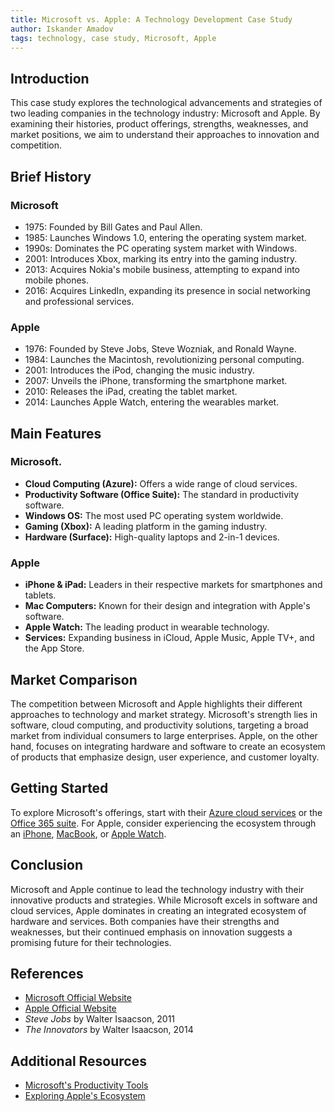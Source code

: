 ```yaml
---
title: Microsoft vs. Apple: A Technology Development Case Study
author: Iskander Amadov
tags: technology, case study, Microsoft, Apple
---
```


## Introduction

This case study explores the technological advancements and strategies of two leading companies in the technology industry: Microsoft and Apple. By examining their histories, product offerings, strengths, weaknesses, and market positions, we aim to understand their approaches to innovation and competition.

## Brief History

### Microsoft

- 1975: Founded by Bill Gates and Paul Allen.
- 1985: Launches Windows 1.0, entering the operating system market.
- 1990s: Dominates the PC operating system market with Windows.
- 2001: Introduces Xbox, marking its entry into the gaming industry.
- 2013: Acquires Nokia's mobile business, attempting to expand into mobile phones.
- 2016: Acquires LinkedIn, expanding its presence in social networking and professional services.

### Apple

- 1976: Founded by Steve Jobs, Steve Wozniak, and Ronald Wayne.
- 1984: Launches the Macintosh, revolutionizing personal computing.
- 2001: Introduces the iPod, changing the music industry.
- 2007: Unveils the iPhone, transforming the smartphone market.
- 2010: Releases the iPad, creating the tablet market.
- 2014: Launches Apple Watch, entering the wearables market.

## Main Features

### Microsoft.

- **Cloud Computing (Azure):** Offers a wide range of cloud services.
- **Productivity Software (Office Suite):** The standard in productivity software.
- **Windows OS:** The most used PC operating system worldwide.
- **Gaming (Xbox):** A leading platform in the gaming industry.
- **Hardware (Surface):** High-quality laptops and 2-in-1 devices.

### Apple

- **iPhone & iPad:** Leaders in their respective markets for smartphones and tablets.
- **Mac Computers:** Known for their design and integration with Apple's software.
- **Apple Watch:** The leading product in wearable technology.
- **Services:** Expanding business in iCloud, Apple Music, Apple TV+, and the App Store.

## Market Comparison

The competition between Microsoft and Apple highlights their different approaches to technology and market strategy. Microsoft's strength lies in software, cloud computing, and productivity solutions, targeting a broad market from individual consumers to large enterprises. Apple, on the other hand, focuses on integrating hardware and software to create an ecosystem of products that emphasize design, user experience, and customer loyalty.

## Getting Started

To explore Microsoft's offerings, start with their [Azure cloud services](https://azure.microsoft.com) or the [Office 365 suite](https://office.com). For Apple, consider experiencing the ecosystem through an [iPhone](https://www.apple.com/iphone/), [MacBook](https://www.apple.com/macbook/), or [Apple Watch](https://www.apple.com/watch/).

## Conclusion

Microsoft and Apple continue to lead the technology industry with their innovative products and strategies. While Microsoft excels in software and cloud services, Apple dominates in creating an integrated ecosystem of hardware and services. Both companies have their strengths and weaknesses, but their continued emphasis on innovation suggests a promising future for their technologies.

## References

- [Microsoft Official Website](https://microsoft.com)
- [Apple Official Website](https://apple.com)
- _Steve Jobs_ by Walter Isaacson, 2011
- _The Innovators_ by Walter Isaacson, 2014

## Additional Resources

- [Microsoft's Productivity Tools](https://office.com)
- [Exploring Apple's Ecosystem](https://www.apple.com)
